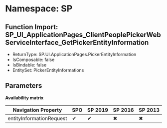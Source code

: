 # Namespace: SP

## Function Import: SP_UI_ApplicationPages_ClientPeoplePickerWebServiceInterface_GetPickerEntityInformation

- ReturnType: SP.UI.ApplicationPages.PickerEntityInformation
- IsComposable: false
- IsBindable: false
- EntitySet: PickerEntityInformations

## Parameters

**Availability matrix**

Navigation Property | SPO | SP 2019 | SP 2016 | SP 2013
----------|-----|---------|---------|--------
entityInformationRequest | ✔ | ✔ | ✖ | ✖
